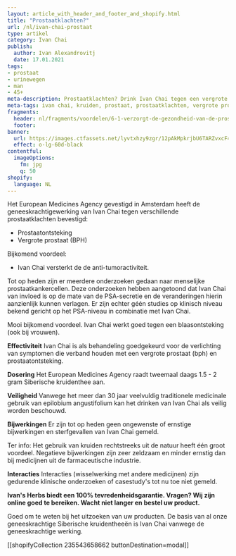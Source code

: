 ```yaml
---
layout: article_with_header_and_footer_and_shopify.html
title: "Prostaatklachten?"
url: /nl/ivan-chai-prostaat
type: artikel
category: Ivan Chai
publish:
  author: Ivan Alexandrovitj
  date: 17.01.2021
tags:
- prostaat
- urinewegen
- man
- 45+
meta-description: Prostaatklachten? Drink Ivan Chai tegen een vergrote prostaat (bph), prostaatontsteking en prostaatkanker. 
meta-tags: ivan chai, kruiden, prostaat, prostaatklachten, vergrote prostaat, bph, prostaatontsteking, prostaatkanker
fragments:
  header: nl/fragments/voordelen/6-1-verzorgt-de-gezondheid-van-de-prostaat
  footer: 
banner:
  url: https://images.ctfassets.net/lyvtxhzy9zgr/12pAkMpkrjbU6TARZvxcF4/8292e1d2ef8b74ef5deefbcbfe26faf0/headernr1.png?fm=jpg&q=50
  effect: o-lg-60d-black
contentful:
  imageOptions:
    fm: jpg
    q: 50
shopify:
  language: NL
---
```

Het European Medicines Agency gevestigd in Amsterdam heeft de geneeskrachtigewerking van Ivan Chai tegen verschillende prostaatklachten bevestigd:
* Prostaatontsteking
* Vergrote prostaat (BPH)

Bijkomend voordeel: 
* Ivan Chai versterkt de de anti-tumoractiviteit.

Tot op heden zijn er meerdere onderzoeken gedaan naar menselijke prostaatkankercellen. Deze onderzoeken hebben aangetoond dat Ivan Chai van invloed is op de mate van de PSA-secretie en de veranderingen hierin aanzienlijk kunnen verlagen. Er zijn echter géén studies op klinisch niveau bekend gericht op het PSA-niveau in combinatie met Ivan Chai.

Mooi bijkomend voordeel. Ivan Chai werkt goed tegen een blaasontsteking (ook bij vrouwen).

**Effectiviteit**
Ivan Chai is als behandeling goedgekeurd voor de verlichting van symptomen die verband houden met een vergrote prostaat (bph) en prostaatontsteking.

**Dosering**
Het European Medicines Agency raadt tweemaal daags 1.5 - 2 gram Siberische kruidenthee aan.

**Veiligheid**
Vanwege het meer dan 30 jaar veelvuldig traditionele medicinale gebruik van epilobium angustifolium kan het drinken van Ivan Chai als veilig worden beschouwd.

**Bijwerkingen**
Er zijn tot op heden geen ongewenste of ernstige bijwerkingen en sterfgevallen van Ivan Chai gemeld.

Ter info: Het gebruik van kruiden rechtstreeks uit de natuur heeft één groot voordeel. Negatieve bijwerkingen zijn zeer zeldzaam en minder ernstig dan bij medicijnen uit de farmaceutische industrie.

**Interacties**
Interacties (wisselwerking met andere medicijnen) zijn gedurende klinische onderzoeken of casestudy's tot nu toe niet gemeld.

**Ivan's Herbs biedt een 100% tevredenheidsgarantie. Vragen? Wij zijn online goed te bereiken. Wacht niet langer en bestel uw product.**

Goed om te weten bij het uitzoeken van uw producten. De basis van al onze geneeskrachtige Siberische kruidentheeën is Ivan Chai vanwege de geneeskrachtige werking.

[[shopifyCollection 235543658662 buttonDestination=modal]]
